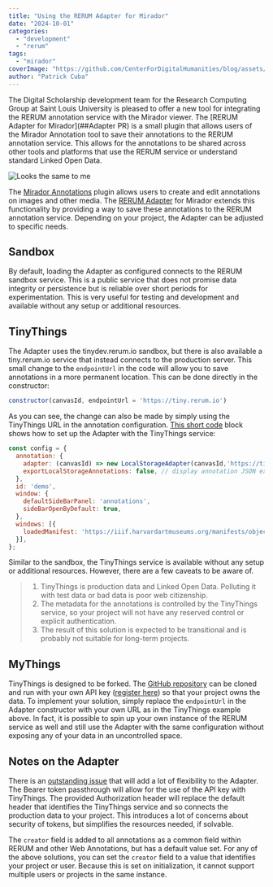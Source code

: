 ```yaml
---
title: "Using the RERUM Adapter for Mirador"
date: "2024-10-01"
categories: 
  - "development"
  - "rerum"
tags:
  - "mirador"
coverImage: "https://github.com/CenterForDigitalHumanities/blog/assets/mirador-annotations.png"
author: "Patrick Cuba"
---
```


The Digital Scholarship development team for the Research Computing Group at Saint Louis University is pleased 
to offer a new tool for integrating the RERUM annotation service with the Mirador viewer. The 
[RERUM Adapter for Mirador](##Adapter PR) is a small plugin that allows users of the Mirador Annotation tool 
to save their annotations to the RERUM annotation service. This allows for the annotations to be shared across 
other tools and platforms that use the RERUM service or understand standard Linked Open Data.

![Looks the same to me](https://github.com/CenterForDigitalHumanities/blog/assets/mirador-annotations.png)

The [Mirador Annotations](https://github.com/ProjectMirador/mirador-annotations) plugin allows users to create 
and edit annotations on images and other media. The [RERUM Adapter](https://github.com/ProjectMirador/mirador-annotations/blob/master/src/RerumAdapter.js) for Mirador extends this functionality by providing a way to save these annotations to 
the RERUM annotation service. Depending on your project, the Adapter can be adjusted to specific needs.

## Sandbox

By default, loading the Adapter as configured connects to the RERUM sandbox service. This is a public service 
that does not promise data integrity or persistence but is reliable over short periods for experimentation. 
This is very useful for testing and development and available without any setup or additional resources.

## TinyThings

The Adapter uses the tinydev.rerum.io sandbox, but there is also available a tiny.rerum.io service that instead 
connects to the production server. This small change to the `endpointUrl` in the code will allow you to save 
annotations in a more permanent location. This can be done directly in the constructor:
  
```javascript
constructor(canvasId, endpointUrl = 'https://tiny.rerum.io')
```

As you can see, the change can also be made by simply using the TinyThings URL in the annotation configuration. 
[This short code](https://github.com/ProjectMirador/mirador-annotations/blob/d6f9fca867a1e9795a6b5ffa5468e286d18ab15d/demo/src/index.js#L8-L22) block shows how to set up the Adapter with the TinyThings service:

```javascript
const config = {
  annotation: {
    adapter: (canvasId) => new LocalStorageAdapter(canvasId,'https://tiny.rerum.io'),
    exportLocalStorageAnnotations: false, // display annotation JSON export button
  },
  id: 'demo',
  window: {
    defaultSideBarPanel: 'annotations',
    sideBarOpenByDefault: true,
  },
  windows: [{
    loadedManifest: 'https://iiif.harvardartmuseums.org/manifests/object/299843',
  }],
};
```

Similar to the sandbox, the TinyThings service is available without any setup or additional resources. However, 
there are a few caveats to be aware of.

> 1. TinyThings is production data and Linked Open Data. Polluting it with test data or bad data is poor web citizenship.
> 2. The metadata for the annotations is controlled by the TinyThings service, so your project will not have any reserved control or explicit authentication.
> 3. The result of this solution is expected to be transitional and is probably not suitable for long-term projects.

## MyThings

TinyThings is designed to be forked. The [GitHub repository](https://github.com/CenterForDigitalHumanities/TinyNode) can be 
cloned and run with your own API key ([register here](https://store.rerum.io/)) so that your project owns the data. 
To implement your solution, simply replace the `endpointUrl` in the Adapter constructor with your own URL as in the 
TinyThings example above. In fact, it is possible to spin up your own instance of the RERUM service as well and still 
use the Adapter with the same configuration without exposing any of your data in an uncontrolled space.

## Notes on the Adapter

There is an [outstanding issue](https://github.com/CenterForDigitalHumanities/TinyNode/issues/90) that will add a lot of 
flexibility to the Adapter. The Bearer token passthrough will allow for the use of the API key with TinyThings. The 
provided Authorization header will replace the default header that identifies the TinyThings service and so connects 
the production data to your project. This introduces a lot of concerns about security of tokens, but simplifies the 
resources needed, if solvable.

The `creator` field is added to all annotations as a common field within RERUM and other Web Annotations, but has a 
default value set. For any of the above solutions, you can set the `creator` field to a value that identifies your 
project or user. Because this is set on initialization, it cannot support multiple users or projects in the same 
instance. 
